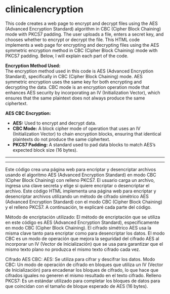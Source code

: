 # clinicalencryption

This code creates a web page to encrypt and decrypt files using the AES (Advanced Encryption Standard) algorithm in CBC (Cipher Block Chaining) mode with PKCS7 padding. The user uploads a file, enters a secret key, and chooses whether to encrypt or decrypt the file. This HTML code implements a web page for encrypting and decrypting files using the AES symmetric encryption method in CBC (Cipher Block Chaining) mode with PKCS7 padding. Below, I will explain each part of the code.

**Encryption Method Used:**  
The encryption method used in this code is AES (Advanced Encryption Standard), specifically in CBC (Cipher Block Chaining) mode. AES symmetric encryption uses the same key for both encrypting and decrypting the data. CBC mode is an encryption operation mode that enhances AES security by incorporating an IV (Initialization Vector), which ensures that the same plaintext does not always produce the same ciphertext.

**AES CBC Encryption:**  
- **AES:** Used to encrypt and decrypt data.  
- **CBC Mode:** A block cipher mode of operation that uses an IV (Initialization Vector) to chain encryption blocks, ensuring that identical plaintexts do not produce the same ciphertext.  
- **PKCS7 Padding:** A standard used to pad data blocks to match AES’s expected block size (16 bytes).  
______________________________________________________
______________________________________________________

Este código crea una página web para encriptar y desencriptar archivos usando el algoritmo AES (Advanced Encryption Standard) en modo CBC (Cipher Block Chaining) con relleno PKCS7. El usuario carga un archivo, ingresa una clave secreta y elige si quiere encriptar o desencriptar el archivo.
Este código HTML implementa una página web para encriptar y desencriptar archivos utilizando un método de cifrado simétrico AES (Advanced Encryption Standard) con el modo CBC (Cipher Block Chaining) y el relleno PKCS7. A continuación, te explicaré cada parte del código.

Método de encriptación utilizado:
El método de encriptación que se utiliza en este código es AES (Advanced Encryption Standard), específicamente en modo CBC (Cipher Block Chaining). El cifrado simétrico AES usa la misma clave tanto para encriptar como para desencriptar los datos. El modo CBC es un modo de operación que mejora la seguridad del cifrado AES al incorporar un IV (Vector de Inicialización) que se usa para garantizar que el mismo texto plano no produzca el mismo texto cifrado cada vez.

Cifrado AES CBC:
AES: Se utiliza para cifrar y descifrar los datos.
Modo CBC: Un modo de operación de cifrado en bloques que utiliza un IV (Vector de Inicialización) para encadenar los bloques de cifrado, lo que hace que cifrados iguales no generen el mismo resultado en el texto cifrado.
Relleno PKCS7: Es un estándar utilizado para completar los bloques de datos para que coincidan con el tamaño de bloque esperado de AES (16 bytes).

